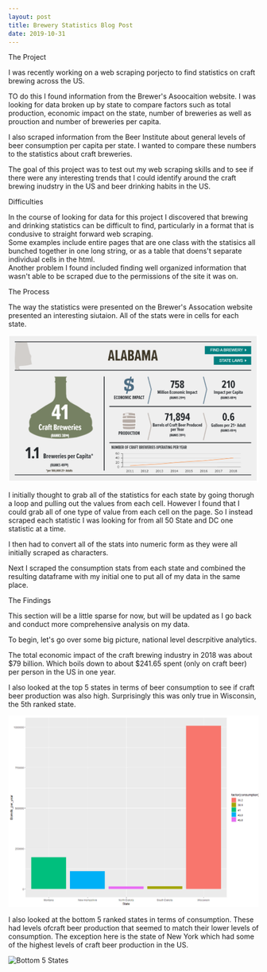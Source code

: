 ```yaml
---
layout: post
title: Brewery Statistics Blog Post
date: 2019-10-31
---
```


The Project

I was recently working on a web scraping porjecto to find statistics on craft brewing across the US. 

TO do this I found information from the  Brewer's Asoocaition website.  I was looking for data broken up by state to compare factors such as total production, economic impact on the state, number of breweries as well as prouction and number of breweries per capita.

I also scraped information from the Beer Institute about general levels of beer consumption per capita per state.  I wanted to compare these numbers to the statistics about craft breweries.

The goal of this project was to test out my web scraping skills and to see if there were any interesting trends that I could identify around the craft brewing inudstry in the US and beer drinking habits in the US.


Difficulties

In the course of looking for data for this project I discovered that brewing and drinking statistics can be difficult to find, particularly in a format that is condusive to straight forward web scraping.  
Some examples include entire pages that are one class with the statisics all bunched together in one long string, or as a table that doens't separate individual cells in the html.  
Another problem I found included finding well organized information that wasn't able to be scraped due to the permissions of the site it was on.


The Process

The way the statistics were presented on the  Brewer's Assocation website presented an interesting siutaion. 
All of the stats were in cells for each state.

![State Cell](https://github.com/dramsay801/dramsay801.github.io/blob/master/images/Cellpic.PNG)

I initially thought to grab all of the statistics for each state by going thorugh a loop and pulling out the values from each cell.
However I found that I could grab all of one type of value from each cell on the page. So I instead scraped each statistic I was looking for from all 50 State and DC one statistic at a time.

I then had to convert all of the stats into numeric form as they were all initially scraped as characters. 

Next I scraped the consumption stats from each state and combined the resulting dataframe with my initial one to put all of my data in the same place.


The Findings

This section will be a little sparse for now, but will be updated as I go back and conduct more comprehensive analysis on my data.

To begin, let's go over some big picture, national level descrpitive analytics.

The total economic impact of the craft brewing industry in 2018 was about $79 billion.  Which boils down to about $241.65 spent (only on craft beer) per person in the US in one year.

I also looked at the top 5 states in terms of beer consumption to see if craft beer production was also high. Surprisingly this was only true in Wisconsin, the 5th ranked state.

![Top 5 States](https://github.com/dramsay801/dramsay801.github.io/blob/master/images/Top_5_consumption.PNG)


I also looked at the bottom 5 ranked states in terms of consumption. These had levels ofcraft beer production that seemed to match their lower levels of consumption. The exception here is the state of New York which had some of the highest levels of craft beer production in the US.

![Bottom 5 States]({{https://github.com/dramsay801/dramsay801.github.io/blob/master}}/images/Bottom_5_consumption.PNG)


